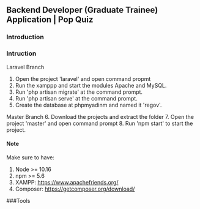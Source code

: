 ## Backend Developer (Graduate Trainee) Application | Pop Quiz

### Introduction

### Intruction

Laravel Branch
1. Open the project 'laravel' and open command propmt
2. Run the xamppp and start the modules Apache and MySQL.
3. Run 'php artisan migrate' at the command prompt.
4. Run 'php artisan serve' at the command prompt.
5. Create the database at phpmyadinm and named it 'regov'.

Master Branch
6. Download the projects and extract the folder
7. Open the project 'master' and open command prompt
8. Run 'npm start' to start the project.

#### Note
Make sure to have:
1. Node >= 10.16
2. npm >= 5.6
3. XAMPP: https://www.apachefriends.org/
3. Composer: https://getcomposer.org/download/

###Tools




